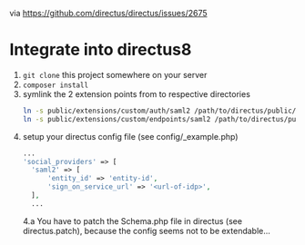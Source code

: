 via https://github.com/directus/directus/issues/2675

# Integrate into directus8
1. `git clone` this project somewhere on your server
2. `composer install`
3. symlink the 2 extension points from to respective directories
   ```bash
   ln -s public/extensions/custom/auth/saml2 /path/to/directus/public/extensions/custom/auth/
   ln -s public/extensions/custom/endpoints/saml2 /path/to/directus/public/extensions/custom/endpoints/
   ```
4. setup your directus config file (see config/_example.php)
   ```php
   ...
   'social_providers' => [
     'saml2' => [
         'entity_id' => 'entity-id',
         'sign_on_service_url' => '<url-of-idp>',
     ],
     ...
   ```
   4.a You have to patch the Schema.php file in directus (see directus.patch), because the config seems not to be extendable...
